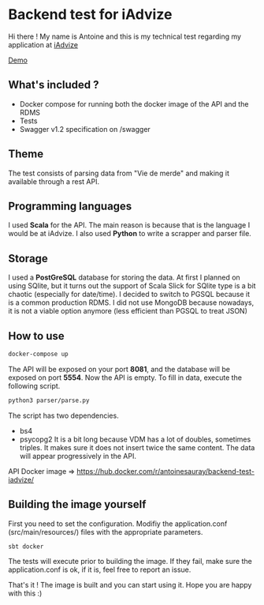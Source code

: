 # Backend test for iAdvize
Hi there ! My name is Antoine and this is my technical test regarding my application at [iAdvize](https://www.iadvize.com/fr/)

[Demo](http://demo.sauray.com/api)

## What's included ?
* Docker compose for running both the docker image of the API and the RDMS
* Tests
* Swagger v1.2 specification on /swagger

## Theme
The test consists of parsing data from "Vie de merde" and making it available through a rest API.

## Programming languages
I used **Scala** for the API. The main reason is because that is the language I would be at iAdvize. I also used **Python** to write a scrapper and parser file.

## Storage
I used a **PostGreSQL** database for storing the data. At first I planned on using SQlite, but it turns out the support of Scala Slick for SQlite type is a bit chaotic (especially for date/time). I decided to switch to PGSQL because it is a common production RDMS. I did not use MongoDB because nowadays, it is not a viable option anymore (less efficient than PGSQL to treat JSON)

## How to use
```bash 
docker-compose up
```
The API will be exposed on your port **8081**, and the database will be exposed on port **5554**.
Now the API is empty. To fill in data, execute the following script.
```bash 
python3 parser/parse.py
```
The script has two dependencies.
* bs4
* psycopg2
It is a bit long because VDM has a lot of doubles, sometimes triples. It makes sure it does not insert twice the same content. The data will appear progressively in the API.

API Docker image => https://hub.docker.com/r/antoinesauray/backend-test-iadvize/

## Building the image yourself
First you need to set the configuration. Modifiy the application.conf (src/main/resources/) files with the appropriate parameters.
```bash 
sbt docker
```
The tests will execute prior to building the image. If they fail, make sure the application.conf is ok, if it is, feel free to report an issue.

That's it ! The image is built and you can start using it.
Hope you are happy with this :)
